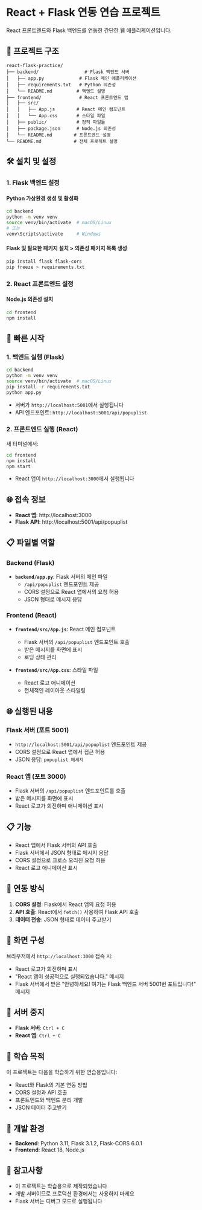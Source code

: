# React + Flask 연동 연습 프로젝트

React 프론트엔드와 Flask 백엔드를 연동한 간단한 웹 애플리케이션입니다.

## 📁 프로젝트 구조

```
react-flask-practice/
├── backend/                 # Flask 백엔드 서버
│   ├── app.py             # Flask 메인 애플리케이션
│   ├── requirements.txt   # Python 의존성
│   └── README.md         # 백엔드 설명
├── frontend/              # React 프론트엔드 앱
│   ├── src/
│   │   ├── App.js        # React 메인 컴포넌트
│   │   └── App.css       # 스타일 파일
│   ├── public/           # 정적 파일들
│   ├── package.json      # Node.js 의존성
│   └── README.md        # 프론트엔드 설명
└── README.md            # 전체 프로젝트 설명
```
## 🛠️ 설치 및 설정

### 1. Flask 백엔드 설정

#### Python 가상환경 생성 및 활성화
```bash
cd backend
python -m venv venv
source venv/bin/activate  # macOS/Linux
# 또는
venv\Scripts\activate     # Windows
```

#### Flask 및 필요한 패키지 설치 > 의존성 패키지 목록 생성
```bash
pip install flask flask-cors
pip freeze > requirements.txt
```

### 2. React 프론트엔드 설정

#### Node.js 의존성 설치
```bash
cd frontend
npm install
```

## 🚀 빠른 시작

### 1. 백엔드 실행 (Flask)

```bash
cd backend
python -m venv venv
source venv/bin/activate  # macOS/Linux
pip install -r requirements.txt
python app.py
```
- 서버가 `http://localhost:5001`에서 실행됩니다
- API 엔드포인트: `http://localhost:5001/api/popuplist`

### 2. 프론트엔드 실행 (React)

새 터미널에서:
```bash
cd frontend
npm install
npm start
```
- React 앱이 `http://localhost:3000`에서 실행됩니다

## 🌐 접속 정보

- **React 앱**: http://localhost:3000
- **Flask API**: http://localhost:5001/api/popuplist

## 📋 파일별 역할

### Backend (Flask)
- **`backend/app.py`**: Flask 서버의 메인 파일
  - `/api/popuplist` 엔드포인트 제공
  - CORS 설정으로 React 앱에서의 요청 허용
  - JSON 형태로 메시지 응답

### Frontend (React)
- **`frontend/src/App.js`**: React 메인 컴포넌트
  - Flask 서버의 `/api/popuplist` 엔드포인트 호출
  - 받은 메시지를 화면에 표시
  - 로딩 상태 관리

- **`frontend/src/App.css`**: 스타일 파일
  - React 로고 애니메이션
  - 전체적인 레이아웃 스타일링

## 🌐 실행된 내용

### Flask 서버 (포트 5001)
- `http://localhost:5001/api/popuplist` 엔드포인트 제공
- CORS 설정으로 React 앱에서 접근 허용
- JSON 응답: `popuplist 메세지`

### React 앱 (포트 3000)
- Flask 서버의 `/api/popuplist` 엔드포인트를 호출
- 받은 메시지를 화면에 표시
- React 로고가 회전하며 애니메이션 표시

## 📋 기능

- React 앱에서 Flask 서버의 API 호출
- Flask 서버에서 JSON 형태로 메시지 응답
- CORS 설정으로 크로스 오리진 요청 허용
- React 로고 애니메이션 표시

## 🔗 연동 방식

1. **CORS 설정**: Flask에서 React 앱의 요청 허용
2. **API 호출**: React에서 `fetch()` 사용하여 Flask API 호출
3. **데이터 전송**: JSON 형태로 데이터 주고받기

## 📱 화면 구성

브라우저에서 `http://localhost:3000` 접속 시:
- React 로고가 회전하며 표시
- "React 앱이 성공적으로 실행되었습니다." 메시지
- Flask 서버에서 받은 "안녕하세요! 여기는 Flask 백엔드 서버 5001번 포트입니다!" 메시지

## 🛑 서버 중지

- **Flask 서버**: `Ctrl + C`
- **React 앱**: `Ctrl + C`

## 📝 학습 목적

이 프로젝트는 다음을 학습하기 위한 연습용입니다:
- React와 Flask의 기본 연동 방법
- CORS 설정과 API 호출
- 프론트엔드와 백엔드 분리 개발
- JSON 데이터 주고받기

## 🔧 개발 환경

- **Backend**: Python 3.11, Flask 3.1.2, Flask-CORS 6.0.1
- **Frontend**: React 18, Node.js

## 📝 참고사항

- 이 프로젝트는 학습용으로 제작되었습니다
- 개발 서버이므로 프로덕션 환경에서는 사용하지 마세요
- Flask 서버는 디버그 모드로 실행됩니다